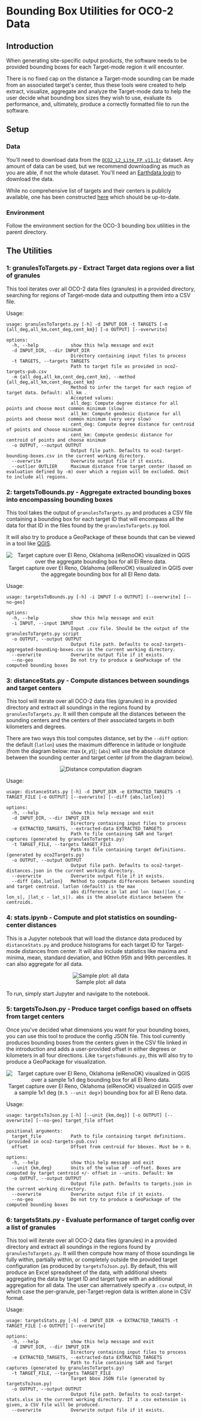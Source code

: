 # Bounding Box Utilities for OCO-2 Data

## Introduction

When generating site-specific output products, the software needs to be provided bounding boxes for each Target-mode
region it will encounter. 

[//]: # (A list of target IDs and their centers can be downloaded from the [project website]&#40;https://oco3car.jpl.nasa.gov/api/report/clasp&#41;. )

There is no fixed cap on the distance a Target-mode sounding can be made from an associated target's center, thus
these tools were created to help extract, visualize, aggregate and analyze the Target-mode data to help the 
user decide what bounding box sizes they wish to use, evaluate its performance, and, ultimately, produce a correctly
formatted file to run the software.

## Setup

### Data

You'll need to download data from the [`OCO2_L2_Lite_FP v11.1r`](https://disc.gsfc.nasa.gov/datasets/OCO2_L2_Lite_FP_11.1r/summary?keywords=OCO2_L2_Lite_FP_11.1r) dataset. Any amount of data can be used, but we recommend
downloading as much as you are able, if not the whole dataset. You'll need an [Earthdata login](https://urs.earthdata.nasa.gov/)
to download the data.

While no comprehensive list of targets and their centers is publicly available, one has been constructed 
[here](oco2-targets-pub.csv) which should be up-to-date.

### Environment

Follow the environment section for the OCO-3 bounding box utilities in the parent directory.

## The Utilities

### 1: granulesToTargets.py - Extract Target data regions over a list of granules

This tool iterates over all OCO-2 data files (granules) in a provided directory, searching for regions of Target-mode
data and outputting them into a CSV file.

Usage:
```
usage: granulesToTargets.py [-h] -d INPUT_DIR -t TARGETS [-m {all_deg,all_km,cent_deg,cent_km}] [-o OUTPUT] [--overwrite]

options:
  -h, --help            show this help message and exit
  -d INPUT_DIR, --dir INPUT_DIR
                        Directory containing input files to process
  -t TARGETS, --targets TARGETS
                        Path to target file as provided in oco2-targets-pub.csv
  -m {all_deg,all_km,cent_deg,cent_km}, --method {all_deg,all_km,cent_deg,cent_km}
                        Method to infer the target for each region of target data. Default: all_km . 
                        Accepted values: 
                        all_deg: Compute degree distance for all points and choose most common minimum (slow) 
                        all_km: Compute geodesic distance for all points and choose most common minimum (very very slow) 
                        cent_deg: Compute degree distance for centroid of points and choose minimum 
                        cent_km: Compute geodesic distance for centroid of points and choose minimum
  -o OUTPUT, --output OUTPUT
                        Output file path. Defaults to oco2-target-bounding-boxes.csv in the current working directory.
  --overwrite           Overwrite output file if it exists.
  --outlier OUTLIER     Maximum distance from target center (based on evaluation defined by -m) over which a region will be excluded. Omit to include all regions.
```

### 2: targetsToBounds.py - Aggregate extracted bounding boxes into encompassing bounding boxes

This tool takes the output of `granulesToTargets.py` and produces a CSV file containing a bounding box for each target ID
that will encompass all the data for that ID in the files found by the `granulesToTargets.py` tool.

It will also try to produce a GeoPackage of these bounds that can be viewed in a tool like [QGIS](https://www.qgis.org/).

<p align="center">
    <img src="../doc/images/agg_bbox_qgis_oco2.png" alt="Target capture over El Reno, Oklahoma (elRenoOK) visualized in QGIS over the aggregate bounding box for all El Reno data." />
    <br>
    Target capture over El Reno, Oklahoma (elRenoOK) visualized in QGIS over the aggregate bounding box for all El Reno data.
</p>

Usage:
```
usage: targetsToBounds.py [-h] -i INPUT [-o OUTPUT] [--overwrite] [--no-geo]

options:
  -h, --help            show this help message and exit
  -i INPUT, --input INPUT
                        Input .csv file. Should be the output of the granulesToTargets.py script
  -o OUTPUT, --output OUTPUT
                        Output file path. Defaults to oco2-targets-aggregated-bounding-boxes.csv in the current working directory.
  --overwrite           Overwrite output file if it exists.
  --no-geo              Do not try to produce a GeoPackage of the computed bounding boxes
```

### 3: distanceStats.py - Compute distances between soundings and target centers

This tool will iterate over all OCO-2 data files (granules) in a provided directory and extract all soundings in the 
regions found by `granulesToTargets.py`. It will then compute all the distances between the sounding centers and the centers 
of their associated targets in both kilometers and degrees. 

There are two ways this tool computes distance, set by the `--diff` option: the default (`latlon`) uses the maximum difference 
in latitude or longitude (from the diagram below: $`\max (x, y)`$); (`abs`) will use the absolute distance between the sounding 
center and target center ($d$ from the diagram below).

<p align="center">
    <img src="../doc/images/distance_tool_diagram.png" alt="Distance computation diagram" />
</p>

Usage:
```
usage: distanceStats.py [-h] -d INPUT_DIR -e EXTRACTED_TARGETS -t TARGET_FILE [-o OUTPUT] [--overwrite] [--diff {abs,latlon}]

options:
  -h, --help            show this help message and exit
  -d INPUT_DIR, --dir INPUT_DIR
                        Directory containing input files to process
  -e EXTRACTED_TARGETS, --extracted-data EXTRACTED_TARGETS
                        Path to file containing SAM and Target captures (generated by granulesToTargets.py)
  -t TARGET_FILE, --targets TARGET_FILE
                        Path to file containing target definitions. (generated by oco2Targets.py)
  -o OUTPUT, --output OUTPUT
                        Output file path. Defaults to oco2-target-distances.json in the current working directory.
  --overwrite           Overwrite output file if it exists.
  --diff {abs,latlon}   Method to compute differences between sounding and target centroid. latlon (default) is the max 
                        abs difference in lat and lon (max(|lon_c - lon_s|, |lat_c - lat_s|). abs is the absolute distance between the centroids.
```

### 4: stats.ipynb - Compute and plot statistics on sounding-center distances

This is a Jupyter notebook that will load the distance data produced by `distanceStats.py` and produce histograms for each
target ID for Target-mode distances from center. It will also include statistics like maxima and minima, mean, 
standard deviation, and 90thm 95th and 99th percentiles. It can also aggregate for all data.

<p align="center">
    <img src="plots/all data.png" alt="Sample plot: all data" />
    <br>
    Sample plot: all data
</p>

To run, simply start Jupyter and navigate to the notebook.

### 5: targetsToJson.py - Produce target configs based on offsets from target centers

Once you've decided what dimensions you want for your bounding boxes, you can use this tool to produce the config JSON
file. This tool currently produces bounding boxes from the centers given in the CSV file linked in the introduction and adds
a user-provided offset in either degrees or kilometers in all four directions. Like `targetsToBounds.py`, this will also try
to produce a GeoPackage for visualization.

<p align="center">
    <img src="../doc/images/produced_bbox_qgis_oco2.png" alt="Target capture over El Reno, Oklahoma (elRenoOK) visualized in QGIS over a sample 1x1 deg bounding box for all El Reno data." />
    <br>
    Target capture over El Reno, Oklahoma (elRenoOK) visualized in QGIS over a sample 1x1 deg (<code>0.5 --unit deg</code>>) bounding box for all El Reno data.
</p>

Usage:
```
usage: targetsToJson.py [-h] [--unit {km,deg}] [-o OUTPUT] [--overwrite] [--no-geo] target_file offset

positional arguments:
  target_file           Path to file containing target definitions. (provided in oco2-targets-pub.csv)
  offset                Offset from centroid for bboxes. Must be > 0.

options:
  -h, --help            show this help message and exit
  --unit {km,deg}       Units of the value of --offset. Boxes are computed by target centroid +/- offset in --units. Default: km
  -o OUTPUT, --output OUTPUT
                        Output file path. Defaults to targets.json in the current working directory.
  --overwrite           Overwrite output file if it exists.
  --no-geo              Do not try to produce a GeoPackage of the computed bounding boxes
```

### 6: targetsStats.py - Evaluate performance of target config over a list of granules

This tool will iterate over all OCO-2 data files (granules) in a provided directory and extract all soundings in the 
regions found by `granulesToTargets.py`. It will then compute how many of those soundings lie fully within, partially within,
or completely outside the provided target configuration (as produced by `targetsToJson.py`). By default, this will produce
an Excel spreadsheet of the data, with additional sheets aggregating the data by target ID and target type with an additional
aggregation for all data. The user can alternatively specify a `.csv` output, in which case the per-granule, per-Target-region
data is written alone in CSV format.

Usage:
```
usage: targetsStats.py [-h] -d INPUT_DIR -e EXTRACTED_TARGETS -t TARGET_FILE [-o OUTPUT] [--overwrite]

options:
  -h, --help            show this help message and exit
  -d INPUT_DIR, --dir INPUT_DIR
                        Directory containing input files to process
  -e EXTRACTED_TARGETS, --extracted-data EXTRACTED_TARGETS
                        Path to file containing SAM and Target captures (generated by granulesToTargets.py)
  -t TARGET_FILE, --targets TARGET_FILE
                        Target bbox JSON file (generated by targetsToJson.py)
  -o OUTPUT, --output OUTPUT
                        Output file path. Defaults to oco2-target-stats.xlsx in the current working directory. If a .csv extension is given, a CSV file will be produced.
  --overwrite           Overwrite output file if it exists.
```
